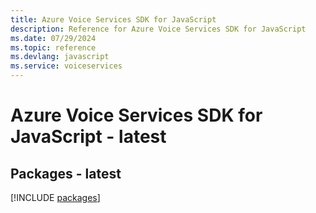 ```yaml
---
title: Azure Voice Services SDK for JavaScript
description: Reference for Azure Voice Services SDK for JavaScript
ms.date: 07/29/2024
ms.topic: reference
ms.devlang: javascript
ms.service: voiceservices
---
```

# Azure Voice Services SDK for JavaScript - latest
## Packages - latest
[!INCLUDE [packages](voice-services-index.md)]